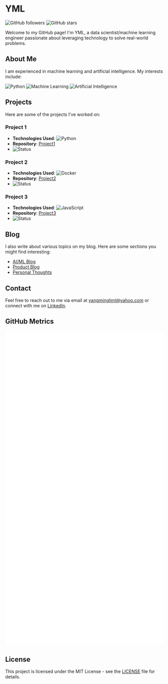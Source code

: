 # YML

![GitHub followers](https://img.shields.io/github/followers/yml-blog?style=social)
![GitHub stars](https://img.shields.io/github/stars/yml-blog?style=social)

Welcome to my GitHub page! I'm YML, a data scientist/machine learning engineer passionate about leveraging technology to solve real-world problems.

## About Me

I am experienced in machine learning and artificial intelligence. My interests include:

![Python](https://img.shields.io/badge/Python-3.x-blue?logo=python)
![Machine Learning](https://img.shields.io/badge/Machine%20Learning-Expert-orange)
![Artificial Intelligence](https://img.shields.io/badge/AI-Development-green)

## Projects

Here are some of the projects I've worked on:

### Project 1

- **Technologies Used**: ![Python](https://img.shields.io/badge/Python-3.x-blue?logo=python)
- **Repository**: [Project1](https://github.com/YOUR_USERNAME/project1)
- ![Status](https://img.shields.io/badge/status-active-brightgreen)

### Project 2

- **Technologies Used**: ![Docker](https://img.shields.io/badge/Docker-Container-blue?logo=docker)
- **Repository**: [Project2](https://github.com/YOUR_USERNAME/project2)
- ![Status](https://img.shields.io/badge/status-maintenance-orange)

### Project 3

- **Technologies Used**: ![JavaScript](https://img.shields.io/badge/JavaScript-ES6-yellow?logo=javascript)
- **Repository**: [Project3](https://github.com/YOUR_USERNAME/project3)
- ![Status](https://img.shields.io/badge/status-completed-success)

## Blog

I also write about various topics on my blog. Here are some sections you might find interesting:

- [AI/ML Blog](https://YOUR_BLOG_URL/ai-ml)
- [Product Blog](https://YOUR_BLOG_URL/product)
- [Personal Thoughts](https://YOUR_BLOG_URL/personal)

## Contact

Feel free to reach out to me via email at [yangmingliml@yahoo.com](mailto:yangmingliml@yahoo.com) or connect with me on [LinkedIn](https://www.linkedin.com/in/yangmingli).

## GitHub Metrics

![GitHub Metrics](./github-metrics.svg)

## License

This project is licensed under the MIT License - see the [LICENSE](./LICENSE) file for details.
